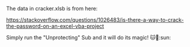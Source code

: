 The data in cracker.xlsb is from here:

https://stackoverflow.com/questions/1026483/is-there-a-way-to-crack-the-password-on-an-excel-vba-project

Simply run the "Unprotecting" Sub and it will do its magic! 
:cat::dog::sun: